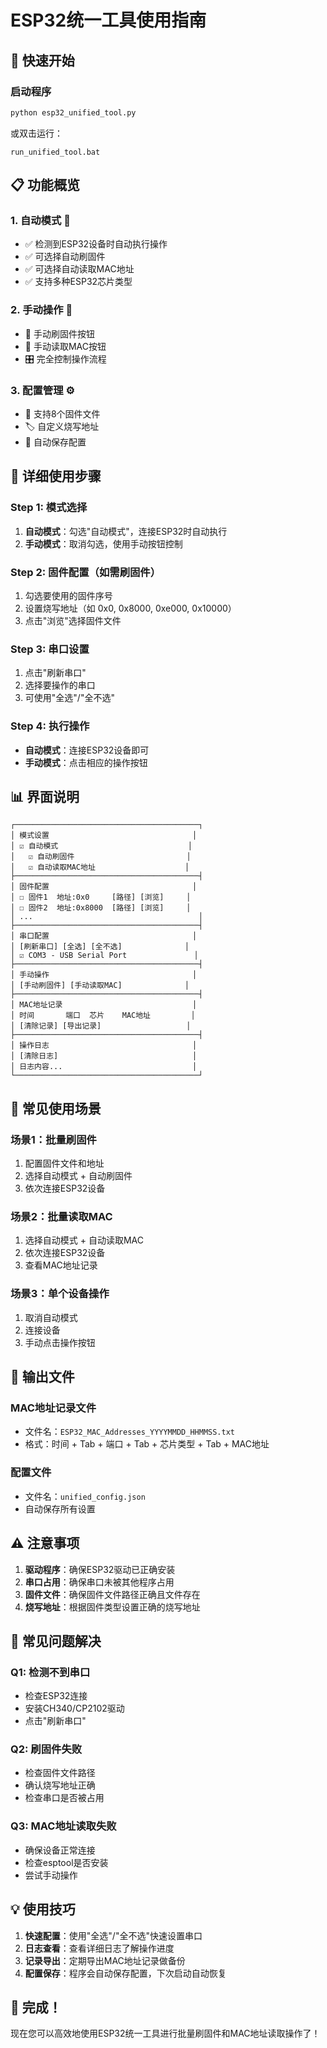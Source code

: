 # ESP32统一工具使用指南

## 🚀 快速开始

### 启动程序
```bash
python esp32_unified_tool.py
```
或双击运行：
```
run_unified_tool.bat
```

## 📋 功能概览

### 1. 自动模式 🤖
- ✅ 检测到ESP32设备时自动执行操作
- ✅ 可选择自动刷固件
- ✅ 可选择自动读取MAC地址
- ✅ 支持多种ESP32芯片类型

### 2. 手动操作 🎯
- 🔧 手动刷固件按钮
- 📖 手动读取MAC按钮
- 🎛️ 完全控制操作流程

### 3. 配置管理 ⚙️
- 📁 支持8个固件文件
- 🏷️ 自定义烧写地址
- 💾 自动保存配置

## 📖 详细使用步骤

### Step 1: 模式选择
1. **自动模式**：勾选"自动模式"，连接ESP32时自动执行
2. **手动模式**：取消勾选，使用手动按钮控制

### Step 2: 固件配置（如需刷固件）
1. 勾选要使用的固件序号
2. 设置烧写地址（如 0x0, 0x8000, 0xe000, 0x10000）
3. 点击"浏览"选择固件文件

### Step 3: 串口设置
1. 点击"刷新串口"
2. 选择要操作的串口
3. 可使用"全选"/"全不选"

### Step 4: 执行操作
- **自动模式**：连接ESP32设备即可
- **手动模式**：点击相应的操作按钮

## 📊 界面说明

```
┌─────────────────────────────────────────┐
│ 模式设置                                │
│ ☑ 自动模式                             │
│   ☑ 自动刷固件                         │
│   ☑ 自动读取MAC地址                    │
├─────────────────────────────────────────┤
│ 固件配置                                │
│ ☐ 固件1  地址:0x0     [路径] [浏览]     │
│ ☐ 固件2  地址:0x8000  [路径] [浏览]     │
│ ...                                     │
├─────────────────────────────────────────┤
│ 串口配置                                │
│ [刷新串口] [全选] [全不选]              │
│ ☑ COM3 - USB Serial Port               │
├─────────────────────────────────────────┤
│ 手动操作                                │
│ [手动刷固件] [手动读取MAC]              │
├─────────────────────────────────────────┤
│ MAC地址记录                             │
│ 时间       端口  芯片    MAC地址         │
│ [清除记录] [导出记录]                   │
├─────────────────────────────────────────┤
│ 操作日志                                │
│ [清除日志]                              │
│ 日志内容...                             │
└─────────────────────────────────────────┘
```

## 🎯 常见使用场景

### 场景1：批量刷固件
1. 配置固件文件和地址
2. 选择自动模式 + 自动刷固件
3. 依次连接ESP32设备

### 场景2：批量读取MAC
1. 选择自动模式 + 自动读取MAC
2. 依次连接ESP32设备
3. 查看MAC地址记录

### 场景3：单个设备操作
1. 取消自动模式
2. 连接设备
3. 手动点击操作按钮

## 📝 输出文件

### MAC地址记录文件
- 文件名：`ESP32_MAC_Addresses_YYYYMMDD_HHMMSS.txt`
- 格式：时间 + Tab + 端口 + Tab + 芯片类型 + Tab + MAC地址

### 配置文件
- 文件名：`unified_config.json`
- 自动保存所有设置

## ⚠️ 注意事项

1. **驱动程序**：确保ESP32驱动已正确安装
2. **串口占用**：确保串口未被其他程序占用
3. **固件文件**：确保固件文件路径正确且文件存在
4. **烧写地址**：根据固件类型设置正确的烧写地址

## 🔧 常见问题解决

### Q1: 检测不到串口
- 检查ESP32连接
- 安装CH340/CP2102驱动
- 点击"刷新串口"

### Q2: 刷固件失败
- 检查固件文件路径
- 确认烧写地址正确
- 检查串口是否被占用

### Q3: MAC地址读取失败
- 确保设备正常连接
- 检查esptool是否安装
- 尝试手动操作

## 💡 使用技巧

1. **快速配置**：使用"全选"/"全不选"快速设置串口
2. **日志查看**：查看详细日志了解操作进度
3. **记录导出**：定期导出MAC地址记录做备份
4. **配置保存**：程序会自动保存配置，下次启动自动恢复

## 🎉 完成！

现在您可以高效地使用ESP32统一工具进行批量刷固件和MAC地址读取操作了！ 